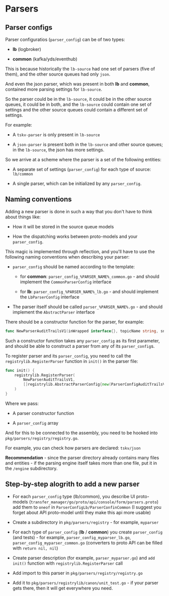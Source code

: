 # Parsers

## Parser configs

Parser configuratios (`parser_config`) can be of two types: 

* **lb** (logbroker)

* **common** (kafka/yds/eventhub)

This is because historically the `lb-source` had one set of parsers (five of them), and the other source queues had only `json`.

And even the json parser, which was present in both **lb** and **common**, contained more parsing settings for `lb-source`.

So the parser could be in the `lb-source`, it could be in the other source queues, it could be in both, and the `lb-source` could contain one set of settings and the other source queues could contain a different set of settings.

For example:

* A `tskv-parser` is only present in `lb-source`

* A `json-parser` is present both in the `lb-source` and other source queues; in the `lb-source`, the json has more settings.

So we arrive at a scheme where the parser is a set of the following entities:

* A separate set of settings (`parser_config`) for each type of source: `lb/common`

* A single parser, which can be initialized by any `parser_config`.

## Naming conventions

Adding a new parser is done in such a way that you don't have to think about things like:

* How it will be stored in the source queue models

* How the dispatching works between proto-models and your `parser_config`.

This magic is implemented through reflection, and you'll have to use the following naming conventions when describing your parser:

* `parser_config` should be named according to the template:
    
    * for **common**: `parser_config_%PARSER_NAME%_common.go` - and should implement the `CommonParserConfig` interface
    
    * for **lb**: `parser_config_%PARSER_NAME%_lb.go` - and should implement the `LbParserConfig` interface

* The parser itself should be called `parser_%PARSER_NAME%.go` - and should implement the `AbstractParser` interface

There should be a constructor function for the parser, for example:

```go
func NewParserAuditTrailsV1(inWrapped interface{}, topicName string, sniff bool, logger log.Logger, registry *stats.SourceStats) (registrylib.AbstractParser, error) {
```

Such a constructor function takes any `parser_config` as its first parameter, and should be able to construct a parser from any of its `parser_config`s.

To register parser and its `parser_config`, you need to call the `registrylib.RegisterParser` function in `init()` in the parser file:

```go
func init() {
    registrylib.RegisterParser(
        NewParserAuditTrailsV1,
        []registrylib.AbstractParserConfig{new(ParserConfigAuditTrailsV1Common)},
    )
}
```

Where we pass:

* A parser constructor function

* A `parser_config` array


And for this to be connected to the assembly, you need to be hooked into `pkg/parsers/registry/registry.go`.

For example, you can check how parsers are declared: `tskv/json`

**Recommendation** - since the parser directory already contains many files and entities - if the parsing engine itself takes more than one file, put it in the `/engine` subdirectory.

## Step-by-step alogrith to add a new parser

* For each `parser_config` type (lb/common), you describe UI proto-models (`transfer_manager/go/proto/api/console/form/parsers.proto`) add them to `oneof` in `ParserConfigLb/ParserConfinCommon` (I suggest you forget about API proto-model until they make this api more usable)

* Create a subdirectory in `pkg/parsers/registry` - for example, `myparser`

* For each type of `parser_config` (**lb** / **common**) you create `parser_config` (and tests) - for example, `parser_config_myparser_lb.go`, `parser_config_myparser_common.go` (converters to proto API can be filled with `return nil, nil`)

* Create parser description (for example, `parser_myparser.go`) and `add init()` function with `registrylib.RegisterParser` call

* Add import to this parser in `pkg/parsers/registry/registry.go`

* Add it to `pkg/parsers/registrylib/canon/unit_test.go` - if your parser gets there, then it will get everywhere you need.
